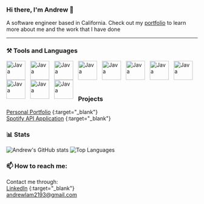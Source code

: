 ### Hi there, I'm Andrew 👋
A software engineer based in California.
Check out my [portfolio](https://www.andrewlam.tech) to learn more about me and the work that I have done



---

### ⚒️ Tools and Languages
<img align="left" alt="Java" width="50px" title="Python" style="cursor:pointer; padding-right:10px;" src="https://cdn.jsdelivr.net/gh/devicons/devicon/icons/python/python-original.svg"/>
<img align="left" alt="Java" width="50px" title="JavaScript" style="cursor:pointer; padding-right:10px;"  src="https://cdn.jsdelivr.net/gh/devicons/devicon/icons/javascript/javascript-original.svg"/>
<img align="left" alt="Java" width="50px" title="HTML" style="cursor:pointer; padding-right:10px;"  src="https://cdn.jsdelivr.net/gh/devicons/devicon/icons/html5/html5-original.svg"/>
<img align="left" alt="Java" width="50px" title="CSS" style="cursor:pointer; padding-right:10px;"  src="https://cdn.jsdelivr.net/gh/devicons/devicon/icons/css3/css3-original.svg"/>
<img align="left" alt="Java" width="50px" title="ReactJS" style="cursor:pointer; padding-right:10px;"  src="https://cdn.jsdelivr.net/gh/devicons/devicon/icons/react/react-original.svg"/>
<img align="left" alt="Java" width="50px" title="Java" style="cursor:pointer; padding-right:10px;"  src="https://cdn.jsdelivr.net/gh/devicons/devicon/icons/java/java-original.svg"/>
<img align="left" alt="Java" width="50px" title="MySQL" style="cursor:pointer; padding-right:10px;" src="https://cdn.jsdelivr.net/gh/devicons/devicon/icons/mysql/mysql-original.svg"/>
<img align="left" alt="Java" width="50px" title="Docker" style="cursor:pointer; padding-right:10px;"  src="https://cdn.jsdelivr.net/gh/devicons/devicon/icons/docker/docker-original.svg"/>
<img align="left" alt="Java" width="50px" title="Jenkins" style="cursor:pointer; padding-right:10px;"  src="https://cdn.jsdelivr.net/gh/devicons/devicon/icons/jenkins/jenkins-original.svg"/>
<img align="left" alt="Java" width="50px" title="pandas" style="cursor:pointer; padding-right:10px;"  src="https://cdn.jsdelivr.net/gh/devicons/devicon/icons/pandas/pandas-original.svg"/>
<img align="left" alt="Java" width="50px" title="Git" style="cursor:pointer; padding-right:10px;"  src="https://cdn.jsdelivr.net/gh/devicons/devicon/icons/git/git-original.svg"/>
<br/><br/><br/>

#

### Projects
[Personal Portfolio](https://www.andrewlam.tech/) {:target="_blank"}  
[Spotify API Application](https://spotify-music-recommender-al.vercel.app/) {:target="_blank"}  

### 📊 Stats
![Andrew's GitHub stats](https://github-readme-stats.vercel.app/api?username=lam-andrew&show_icons=true&theme=city_lights)
![Top Languages](https://github-readme-stats.vercel.app/api/top-langs/?username=lam-andrew&layout=compact&theme=city_lights)

### 📫 How to reach me:
Contact me through:  
[LinkedIn](https://www.linkedin.com/in/andrewlam856) {:target="_blank"}  
andrewlam2193@gmail.com

<!--
Here are some ideas to get you started:

- 🔭 I’m currently working on ...
- 🌱 I’m currently learning ...
- ⚡ Fun fact: ...
-->
